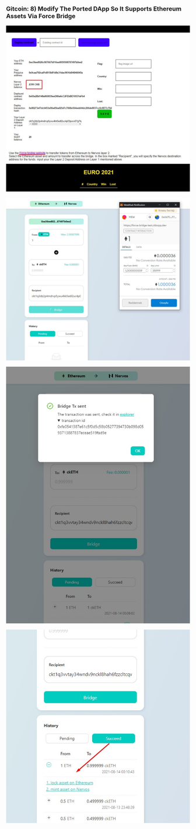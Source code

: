 ### Gitcoin: 8) Modify The Ported DApp So It Supports Ethereum Assets Via Force Bridge

![9-ss1](9-ss1.jpg)

![9-ss2](9-ss2.jpg)

![9-ss3](9-ss3.jpg)

![9-ss4](9-ss4.jpg)





